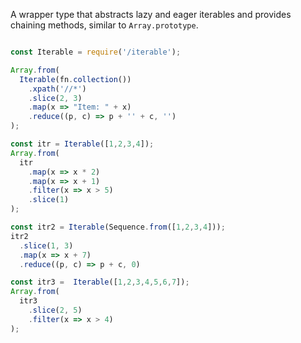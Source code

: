 A wrapper type that abstracts lazy and eager iterables and provides chaining methods, similar to `Array.prototype`.

```javascript

const Iterable = require('/iterable');

Array.from(
  Iterable(fn.collection())
    .xpath('//*')
    .slice(2, 3)
    .map(x => "Item: " + x)
    .reduce((p, c) => p + '' + c, '')
);

const itr = Iterable([1,2,3,4]);
Array.from(
  itr
    .map(x => x * 2)
    .map(x => x + 1)
    .filter(x => x > 5)
    .slice(1)
);

const itr2 = Iterable(Sequence.from([1,2,3,4]));
itr2
  .slice(1, 3)
  .map(x => x + 7)
  .reduce((p, c) => p + c, 0)

const itr3 =  Iterable([1,2,3,4,5,6,7]);
Array.from(
  itr3
    .slice(2, 5)
    .filter(x => x > 4)
);
```
